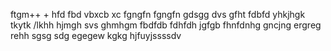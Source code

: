 ftgm++
+
hfd
fbd
vbxcb xc
fgngfn
fgngfn
gdsgg
dvs
gfht
fdbfd
yhkjhgk
tkytk
/lkhh
hjmgh
svs
ghmhgm
fbdfdb
fdhfdh
jgfgb
fhnfdnhg
gncjng
ergreg
rehh
sgsg
sdg
egegew
kgkg
hjfuyjssssdv
